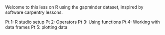 Welcome to this less on R using the gapminder dataset, inspired by software carpentry lessons.

Pt 1: R studio setup
Pt 2: Operators
Pt 3: Using functions
Pt 4: Working with data frames
Pt 5: plotting data
